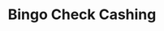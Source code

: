 ---
title: Bingo Check Cashing
slug: bingo-check-cashing
updated-on: '2024-05-30T13:44:31.749Z'
created-on: '2024-05-30T13:41:46.671Z'
published-on: '2024-05-30T13:54:32.469Z'
f_city-state-2:
- cms/city/natchez-ms.md
- cms/city/columbus-ms.md
- cms/city/ridgeland-ms.md
- cms/city/kosciusko-ms.md
- cms/city/greenwood-ms.md
- cms/city/canton-ms.md
- cms/city/port-gibson-ms.md
- cms/city/vicksburg-ms.md
f_locations:
- cms/payday-loan/bingo-check-cashing-5295.md
- cms/payday-loan/bingo-check-cashing-5296.md
- cms/payday-loan/bingo-check-cashing-5297.md
- cms/payday-loan/bingo-check-cashing-5298.md
- cms/payday-loan/bingo-check-cashing-5299.md
- cms/payday-loan/bingo-check-cashing-5300.md
- cms/payday-loan/bingo-check-cashing-5301.md
- cms/payday-loan/bingo-check-cashing-5302.md
f_states:
- cms/state/mississippi.md
layout: '[company].html'
tags: company
---